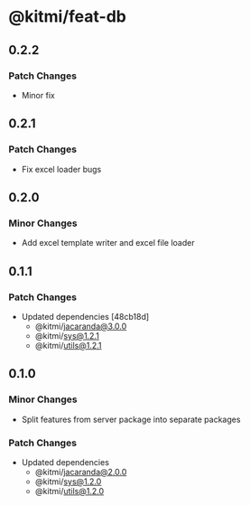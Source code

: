 # @kitmi/feat-db

## 0.2.2

### Patch Changes

- Minor fix

## 0.2.1

### Patch Changes

- Fix excel loader bugs

## 0.2.0

### Minor Changes

-   Add excel template writer and excel file loader

## 0.1.1

### Patch Changes

-   Updated dependencies [48cb18d]
    -   @kitmi/jacaranda@3.0.0
    -   @kitmi/sys@1.2.1
    -   @kitmi/utils@1.2.1

## 0.1.0

### Minor Changes

-   Split features from server package into separate packages

### Patch Changes

-   Updated dependencies
    -   @kitmi/jacaranda@2.0.0
    -   @kitmi/sys@1.2.0
    -   @kitmi/utils@1.2.0
